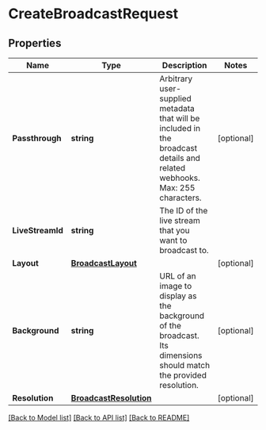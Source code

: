 # CreateBroadcastRequest

## Properties
Name | Type | Description | Notes
------------ | ------------- | ------------- | -------------
**Passthrough** | **string** | Arbitrary user-supplied metadata that will be included in the broadcast details and related webhooks. Max: 255 characters. | [optional] 
**LiveStreamId** | **string** | The ID of the live stream that you want to broadcast to. | 
**Layout** | [**BroadcastLayout**](BroadcastLayout.md) |  | [optional] 
**Background** | **string** | URL of an image to display as the background of the broadcast. Its dimensions should match the provided resolution. | [optional] 
**Resolution** | [**BroadcastResolution**](BroadcastResolution.md) |  | [optional] 

[[Back to Model list]](../README.md#documentation-for-models) [[Back to API list]](../README.md#documentation-for-api-endpoints) [[Back to README]](../README.md)


